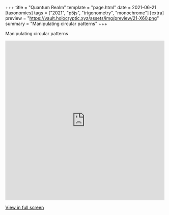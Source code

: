 +++
title = "Quantum Realm"
template = "page.html"
date = 2021-06-21
[taxonomies]
tags = ["2021", "p5js", "trigonometry", "monochrome"]
[extra]
preview = "https://vault.holocryptic.xyz/assets/img/preview/21-X60.png"
summary = "Manipulating circular patterns"
+++

Manipulating circular patterns

<embed
type="text/html"
src="https://vault.holocryptic.xyz/src/2021/21-X60"
width="500"
height="500"
/>

<a target=_blank href="https://vault.holocryptic.xyz/src/2021/21-X60">View in full screen</a>
